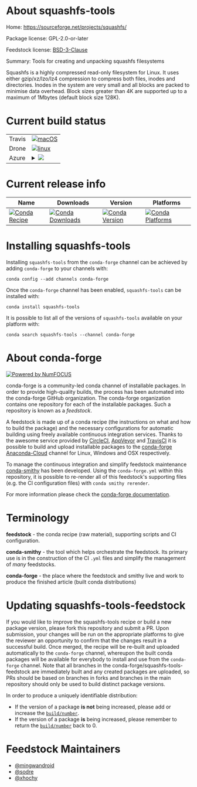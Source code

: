About squashfs-tools
====================

Home: https://sourceforge.net/projects/squashfs/

Package license: GPL-2.0-or-later

Feedstock license: [BSD-3-Clause](https://github.com/conda-forge/squashfs-tools-feedstock/blob/master/LICENSE.txt)

Summary: Tools for creating and unpacking squashfs filesystems

Squashfs is a highly compressed read-only filesystem for Linux.
It uses either gzip/xz/lzo/lz4 compression to compress both files, inodes
and directories.  Inodes in the system are very small and all blocks are
packed to minimise data overhead. Block sizes greater than 4K are supported
up to a maximum of 1Mbytes (default block size 128K).


Current build status
====================


<table><tr>
    <td>Travis</td>
    <td>
      <a href="https://travis-ci.com/conda-forge/squashfs-tools-feedstock">
        <img alt="macOS" src="https://img.shields.io/travis/com/conda-forge/squashfs-tools-feedstock/master.svg?label=macOS">
      </a>
    </td>
  </tr><tr>
    <td>Drone</td>
    <td>
      <a href="https://cloud.drone.io/conda-forge/squashfs-tools-feedstock">
        <img alt="linux" src="https://img.shields.io/drone/build/conda-forge/squashfs-tools-feedstock/master.svg?label=Linux">
      </a>
    </td>
  </tr>
    
  <tr>
    <td>Azure</td>
    <td>
      <details>
        <summary>
          <a href="https://dev.azure.com/conda-forge/feedstock-builds/_build/latest?definitionId=2297&branchName=master">
            <img src="https://dev.azure.com/conda-forge/feedstock-builds/_apis/build/status/squashfs-tools-feedstock?branchName=master">
          </a>
        </summary>
        <table>
          <thead><tr><th>Variant</th><th>Status</th></tr></thead>
          <tbody><tr>
              <td>linux_64</td>
              <td>
                <a href="https://dev.azure.com/conda-forge/feedstock-builds/_build/latest?definitionId=2297&branchName=master">
                  <img src="https://dev.azure.com/conda-forge/feedstock-builds/_apis/build/status/squashfs-tools-feedstock?branchName=master&jobName=linux&configuration=linux_64_" alt="variant">
                </a>
              </td>
            </tr><tr>
              <td>linux_aarch64</td>
              <td>
                <a href="https://dev.azure.com/conda-forge/feedstock-builds/_build/latest?definitionId=2297&branchName=master">
                  <img src="https://dev.azure.com/conda-forge/feedstock-builds/_apis/build/status/squashfs-tools-feedstock?branchName=master&jobName=linux&configuration=linux_aarch64_" alt="variant">
                </a>
              </td>
            </tr><tr>
              <td>linux_ppc64le</td>
              <td>
                <a href="https://dev.azure.com/conda-forge/feedstock-builds/_build/latest?definitionId=2297&branchName=master">
                  <img src="https://dev.azure.com/conda-forge/feedstock-builds/_apis/build/status/squashfs-tools-feedstock?branchName=master&jobName=linux&configuration=linux_ppc64le_" alt="variant">
                </a>
              </td>
            </tr><tr>
              <td>osx_64</td>
              <td>
                <a href="https://dev.azure.com/conda-forge/feedstock-builds/_build/latest?definitionId=2297&branchName=master">
                  <img src="https://dev.azure.com/conda-forge/feedstock-builds/_apis/build/status/squashfs-tools-feedstock?branchName=master&jobName=osx&configuration=osx_64_" alt="variant">
                </a>
              </td>
            </tr>
          </tbody>
        </table>
      </details>
    </td>
  </tr>
</table>

Current release info
====================

| Name | Downloads | Version | Platforms |
| --- | --- | --- | --- |
| [![Conda Recipe](https://img.shields.io/badge/recipe-squashfs--tools-green.svg)](https://anaconda.org/conda-forge/squashfs-tools) | [![Conda Downloads](https://img.shields.io/conda/dn/conda-forge/squashfs-tools.svg)](https://anaconda.org/conda-forge/squashfs-tools) | [![Conda Version](https://img.shields.io/conda/vn/conda-forge/squashfs-tools.svg)](https://anaconda.org/conda-forge/squashfs-tools) | [![Conda Platforms](https://img.shields.io/conda/pn/conda-forge/squashfs-tools.svg)](https://anaconda.org/conda-forge/squashfs-tools) |

Installing squashfs-tools
=========================

Installing `squashfs-tools` from the `conda-forge` channel can be achieved by adding `conda-forge` to your channels with:

```
conda config --add channels conda-forge
```

Once the `conda-forge` channel has been enabled, `squashfs-tools` can be installed with:

```
conda install squashfs-tools
```

It is possible to list all of the versions of `squashfs-tools` available on your platform with:

```
conda search squashfs-tools --channel conda-forge
```


About conda-forge
=================

[![Powered by NumFOCUS](https://img.shields.io/badge/powered%20by-NumFOCUS-orange.svg?style=flat&colorA=E1523D&colorB=007D8A)](http://numfocus.org)

conda-forge is a community-led conda channel of installable packages.
In order to provide high-quality builds, the process has been automated into the
conda-forge GitHub organization. The conda-forge organization contains one repository
for each of the installable packages. Such a repository is known as a *feedstock*.

A feedstock is made up of a conda recipe (the instructions on what and how to build
the package) and the necessary configurations for automatic building using freely
available continuous integration services. Thanks to the awesome service provided by
[CircleCI](https://circleci.com/), [AppVeyor](https://www.appveyor.com/)
and [TravisCI](https://travis-ci.com/) it is possible to build and upload installable
packages to the [conda-forge](https://anaconda.org/conda-forge)
[Anaconda-Cloud](https://anaconda.org/) channel for Linux, Windows and OSX respectively.

To manage the continuous integration and simplify feedstock maintenance
[conda-smithy](https://github.com/conda-forge/conda-smithy) has been developed.
Using the ``conda-forge.yml`` within this repository, it is possible to re-render all of
this feedstock's supporting files (e.g. the CI configuration files) with ``conda smithy rerender``.

For more information please check the [conda-forge documentation](https://conda-forge.org/docs/).

Terminology
===========

**feedstock** - the conda recipe (raw material), supporting scripts and CI configuration.

**conda-smithy** - the tool which helps orchestrate the feedstock.
                   Its primary use is in the construction of the CI ``.yml`` files
                   and simplify the management of *many* feedstocks.

**conda-forge** - the place where the feedstock and smithy live and work to
                  produce the finished article (built conda distributions)


Updating squashfs-tools-feedstock
=================================

If you would like to improve the squashfs-tools recipe or build a new
package version, please fork this repository and submit a PR. Upon submission,
your changes will be run on the appropriate platforms to give the reviewer an
opportunity to confirm that the changes result in a successful build. Once
merged, the recipe will be re-built and uploaded automatically to the
`conda-forge` channel, whereupon the built conda packages will be available for
everybody to install and use from the `conda-forge` channel.
Note that all branches in the conda-forge/squashfs-tools-feedstock are
immediately built and any created packages are uploaded, so PRs should be based
on branches in forks and branches in the main repository should only be used to
build distinct package versions.

In order to produce a uniquely identifiable distribution:
 * If the version of a package **is not** being increased, please add or increase
   the [``build/number``](https://conda.io/docs/user-guide/tasks/build-packages/define-metadata.html#build-number-and-string).
 * If the version of a package **is** being increased, please remember to return
   the [``build/number``](https://conda.io/docs/user-guide/tasks/build-packages/define-metadata.html#build-number-and-string)
   back to 0.

Feedstock Maintainers
=====================

* [@mingwandroid](https://github.com/mingwandroid/)
* [@sodre](https://github.com/sodre/)
* [@xhochy](https://github.com/xhochy/)

